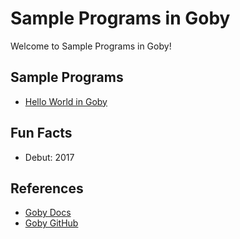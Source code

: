 # Sample Programs in Goby

Welcome to Sample Programs in Goby!

## Sample Programs

- [Hello World in Goby](https://github.com/jrg94/sample-programs/issues/31)

## Fun Facts

- Debut: 2017

## References

- [Goby Docs](https://goby-lang.org/)
- [Goby GitHub](https://github.com/goby-lang/goby)
